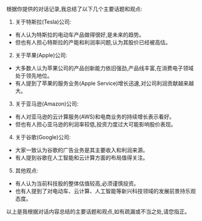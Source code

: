 根据你提供的对话记录,我总结了以下几个主要话题和观点:

1. 关于特斯拉(Tesla)公司:

- 有人认为特斯拉的电动车产品做得很好,是未来的趋势。
- 但也有人担心特斯拉的产能和利润率问题,认为其股价已经被高估。

2. 关于苹果(Apple)公司:

- 大多数人认为苹果公司的产品创新能力依旧强劲,产品线丰富,在消费电子领域处于领先地位。
- 有人提到了苹果的服务业务(Apple Service)增长迅速,对公司利润贡献越来越大。

3. 关于亚马逊(Amazon)公司:

- 有人对亚马逊的云计算服务(AWS)和电商业务的持续增长表示看好。
- 但也有人担心亚马逊的利润率较低,投资力度过大可能影响股价表现。

4. 关于谷歌(Google)公司:

- 大家一致认为谷歌的广告业务是其主要收入和利润来源。
- 有人提到谷歌在人工智能和云计算方面的布局值得关注。

5. 其他观点:

- 有人认为当前科技股的整体估值较高,必须谨慎投资。
- 也有人提到了对电动车、云计算、人工智能等新兴科技领域的发展前景持乐观态度。

以上是我根据对话内容总结的主要话题和观点,如有疏漏或不当之处,请您指正。